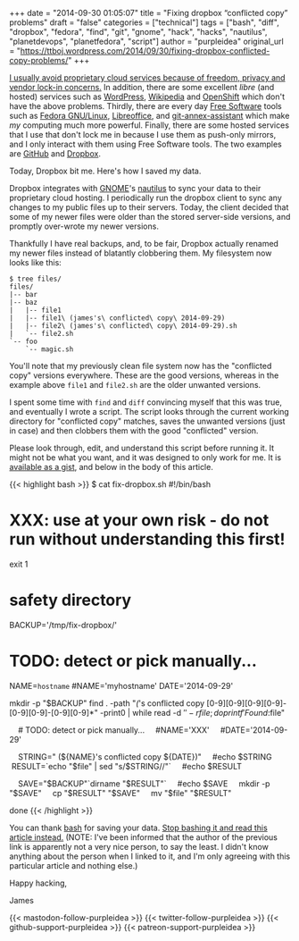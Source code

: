 +++
date = "2014-09-30 01:05:07"
title = "Fixing dropbox “conflicted copy” problems"
draft = "false"
categories = ["technical"]
tags = ["bash", "diff", "dropbox", "fedora", "find", "git", "gnome", "hack", "hacks", "nautilus", "planetdevops", "planetfedora", "script"]
author = "purpleidea"
original_url = "https://ttboj.wordpress.com/2014/09/30/fixing-dropbox-conflicted-copy-problems/"
+++

<a href="https://www.gnu.org/philosophy/who-does-that-server-really-serve.html">I usually avoid proprietary cloud services because of freedom, privacy and vendor lock-in concerns.</a> In addition, there are some excellent <em>libre</em> (and hosted) services such as <a href="https://wordpress.com/">WordPress</a>, <a href="https://www.wikipedia.org/">Wikipedia</a> and <a href="https://www.openshift.com/">OpenShift</a> which don't have the above problems. Thirdly, there are every day <a href="https://www.gnu.org/philosophy/free-sw.html">Free Software</a> tools such as <a href="https://fedoraproject.org/">Fedora GNU/Linux</a>, <a href="https://www.libreoffice.org/">Libreoffice</a>, and <a href="http://git-annex.branchable.com/assistant/">git-annex-assistant</a> which make <em>my</em> computing much more powerful. Finally, there are some hosted services that I use that don't lock me in because I use them as push-only mirrors, and I only interact with them using Free Software tools. The two examples are <a href="https://github.com/purpleidea/">GitHub</a> and <a href="https://db.tt/svmqLvX7">Dropbox</a>.

Today, Dropbox bit me. Here's how I saved my data.

Dropbox integrates with <a href="https://www.gnome.org/">GNOME</a>'s <a href="https://wiki.gnome.org/Apps/Nautilus">nautilus</a> to sync your data to their proprietary cloud hosting. I periodically run the dropbox client to sync any changes to my public files up to their servers. Today, the client decided that some of my newer files were older than the stored server-side versions, and promptly over-wrote my newer versions.

Thankfully I have real backups, and, to be fair, Dropbox actually renamed my newer files instead of blatantly clobbering them. My filesystem now looks like this:
```
$ tree files/
files/
|-- bar
|-- baz
|   |-- file1
|   |-- file1\ (james's\ conflicted\ copy\ 2014-09-29)
|   |-- file2\ (james's\ conflicted\ copy\ 2014-09-29).sh
|   `-- file2.sh
`-- foo
    `-- magic.sh
```
You'll note that my previously clean file system now has the "conflicted copy" versions everywhere. These are the good versions, whereas in the example above <code>file1</code> and <code>file2.sh</code> are the older unwanted versions.

I spent some time with <code>find</code> and <code>diff</code> convincing myself that this was true, and eventually I wrote a script. The script looks through the current working directory for "conflicted copy" matches, saves the unwanted versions (just in case) and then clobbers them with the good "conflicted" version.

Please look through, edit, and understand this script before running it. It might not be what you want, and it was designed to only work for me. It is <a href="https://gist.github.com/purpleidea/0ed86f735807759d455c">available as a gist</a>, and below in the body of this article.

{{< highlight bash >}}
$ cat fix-dropbox.sh 
#!/bin/bash

# XXX: use at your own risk - do not run without understanding this first!
exit 1

# safety directory
BACKUP='/tmp/fix-dropbox/'

# TODO: detect or pick manually...
NAME=`hostname`
#NAME='myhostname'
DATE='2014-09-29'

mkdir -p "$BACKUP"
find . -path "*(*'s conflicted copy [0-9][0-9][0-9][0-9]-[0-9][0-9]-[0-9][0-9]*" -print0 | while read -d $'' -r file; do
    printf 'Found: %s\n' "$file"

    # TODO: detect or pick manually...
    #NAME='XXX'
    #DATE='2014-09-29'

    STRING=" (${NAME}'s conflicted copy ${DATE})"
    #echo $STRING
    RESULT=`echo "$file" | sed "s/$STRING//"`
    #echo $RESULT

    SAVE="$BACKUP"`dirname "$RESULT"`
    #echo $SAVE
    mkdir -p "$SAVE"
    cp "$RESULT" "$SAVE"
    mv "$file" "$RESULT"

done
{{< /highlight >}}

You can thank <a href="https://www.gnu.org/software/bash/">bash</a> for saving your data. <a href="https://weev.livejournal.com/409835.html?nojs=1">Stop bashing it and read this article instead.</a>
(NOTE: I've been informed that the author of the previous link is apparently not a very nice person, to say the least. I didn't know anything about the person when I linked to it, and I'm only agreeing with this particular article and nothing else.)

Happy hacking,

James

{{< mastodon-follow-purpleidea >}}
{{< twitter-follow-purpleidea >}}
{{< github-support-purpleidea >}}
{{< patreon-support-purpleidea >}}
